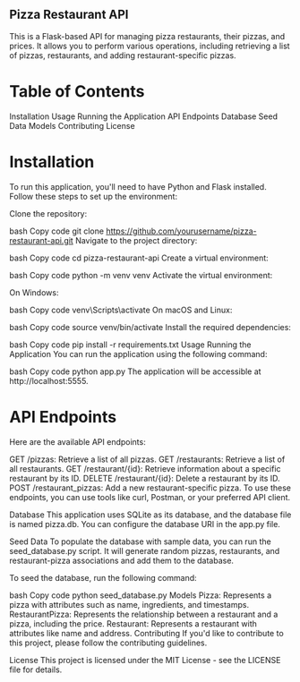 ## Pizza Restaurant API
This is a Flask-based API for managing pizza restaurants, their pizzas, and prices. It allows you to perform various operations, including retrieving a list of pizzas, restaurants, and adding restaurant-specific pizzas.

# Table of Contents
Installation
Usage
Running the Application
API Endpoints
Database
Seed Data
Models
Contributing
License
# Installation
To run this application, you'll need to have Python and Flask installed. Follow these steps to set up the environment:

Clone the repository:

bash
Copy code
git clone https://github.com/yourusername/pizza-restaurant-api.git
Navigate to the project directory:

bash
Copy code
cd pizza-restaurant-api
Create a virtual environment:

bash
Copy code
python -m venv venv
Activate the virtual environment:

On Windows:

bash
Copy code
venv\Scripts\activate
On macOS and Linux:

bash
Copy code
source venv/bin/activate
Install the required dependencies:

bash
Copy code
pip install -r requirements.txt
Usage
Running the Application
You can run the application using the following command:

bash
Copy code
python app.py
The application will be accessible at http://localhost:5555.

# API Endpoints
Here are the available API endpoints:

GET /pizzas: Retrieve a list of all pizzas.
GET /restaurants: Retrieve a list of all restaurants.
GET /restaurant/{id}: Retrieve information about a specific restaurant by its ID.
DELETE /restaurant/{id}: Delete a restaurant by its ID.
POST /restaurant_pizzas: Add a new restaurant-specific pizza.
To use these endpoints, you can use tools like curl, Postman, or your preferred API client.

Database
This application uses SQLite as its database, and the database file is named pizza.db. You can configure the database URI in the app.py file.

Seed Data
To populate the database with sample data, you can run the seed_database.py script. It will generate random pizzas, restaurants, and restaurant-pizza associations and add them to the database.

To seed the database, run the following command:

bash
Copy code
python seed_database.py
Models
Pizza: Represents a pizza with attributes such as name, ingredients, and timestamps.
RestaurantPizza: Represents the relationship between a restaurant and a pizza, including the price.
Restaurant: Represents a restaurant with attributes like name and address.
Contributing
If you'd like to contribute to this project, please follow the contributing guidelines.

License
This project is licensed under the MIT License - see the LICENSE file for details.




